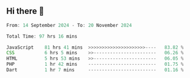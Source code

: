 ## Hi there 👋
<!--START_SECTION:Muni-->

```Javascript
From: 14 September 2024 - To: 20 November 2024

Total Time: 97 hrs 16 mins

JavaScript    81 hrs 41 mins  >>>>>>>>>>>>>>>>>>>>>----   83.82 %
CSS           6 hrs 5 mins    >>-----------------------   06.26 %
HTML          5 hrs 53 mins   >>-----------------------   06.05 %
PHP           1 hr 42 mins    -------------------------   01.75 %
Dart          1 hr 7 mins     -------------------------   01.16 %
```

<!--END_SECTION:Muni-->
